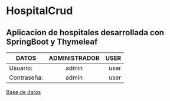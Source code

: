 # HospitalCrud
## Aplicacion de hospitales desarrollada con SpringBoot y Thymeleaf

| DATOS        | ADMINISTRADOR | USER  |
| ------------- |:-------------:| -----:|
| Usuario:      |   admin       |  user |
| Contraseña:   |   admin       |  user |

[Base de datos](../src/main/resources/db.sql "Base de datos")